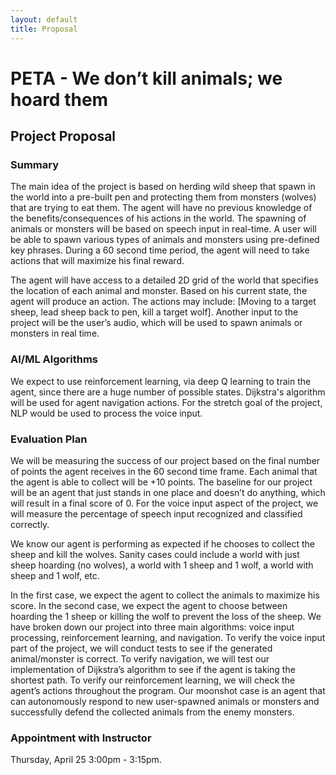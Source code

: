 ```yaml
---
layout: default
title: Proposal
---
```


# PETA - We don’t kill animals; we hoard them

## Project Proposal

### Summary

The main idea of the project is based on herding wild sheep that spawn in the world into a pre-built pen and protecting them from monsters (wolves) that are trying to eat them. The agent will have no previous knowledge of the benefits/consequences of his actions in the world. The spawning of animals or monsters will be based on speech input in real-time. A user will be able to spawn various types of animals and monsters using pre-defined key phrases. During a 60 second time period, the agent will need to take actions that will maximize his final reward.

The agent will have access to a detailed 2D grid of the world that specifies the location of each animal and monster. Based on his current state, the agent will produce an action. The actions may include: [Moving to a target sheep, lead sheep back to pen, kill a target wolf]. Another input to the project will be the user’s audio, which will be used to spawn animals or monsters in real time.

### AI/ML Algorithms

We expect to use reinforcement learning, via deep Q learning to train the agent, since there are a huge number of possible states. Dijkstra's algorithm will be used for agent navigation actions. For the stretch goal of the project, NLP would be used to process the voice input.

### Evaluation Plan

We will be measuring the success of our project based on the final number of points the agent receives in the 60 second time frame. Each animal that the agent is able to collect will be +10 points. The baseline for our project will be an agent that just stands in one place and doesn’t do anything, which will result in a final score of 0. For the voice input aspect of the project, we will measure the percentage of speech input recognized and classified correctly.

We know our agent is performing as expected if he chooses to collect the sheep and kill the wolves. Sanity cases could include  a world with just sheep hoarding (no wolves), a world with 1 sheep and 1 wolf, a world with sheep and 1 wolf, etc.

In the first case, we expect the agent to collect the animals to maximize his score. In the second case, we expect the agent to choose between hoarding the 1 sheep or killing the wolf to prevent the loss of the sheep. We have broken down our project into three main algorithms: voice input processing, reinforcement learning, and navigation. To verify the voice input part of the project, we will conduct tests to see if the generated animal/monster is correct. To verify navigation, we will test our implementation of Dijkstra’s algorithm to see if the agent is taking the shortest path. To verify our reinforcement learning, we will check the agent’s actions throughout the program. Our moonshot case is an agent that can autonomously respond to new user-spawned animals or monsters and successfully defend the collected animals from the enemy monsters.

### Appointment with Instructor

Thursday, April 25 3:00pm - 3:15pm.
